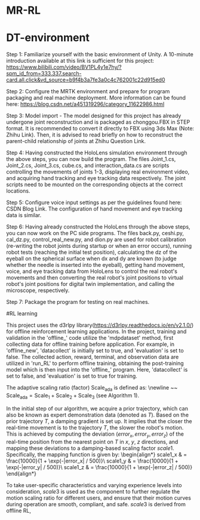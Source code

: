 # MR-RL

# DT-environment
Step 1: Familiarize yourself with the basic environment of Unity. A 10-minute introduction available at this link is sufficient for this project: https://www.bilibili.com/video/BV1PL4y1e7hy/?spm_id_from=333.337.search-card.all.click&vd_source=b9f4b3a7fe3a0c4c762001c22d915ed0

Step 2: Configure the MRTK environment and prepare for program packaging and real machine deployment. More information can be found here: https://blog.csdn.net/a451319296/category_11622986.html

Step 3: Model import - The model designed for this project has already undergone joint reconstruction and is packaged as chonggou.FBX in STEP format. It is recommended to convert it directly to FBX using 3ds Max (Note: Zhihu Link). Then, it is advised to read briefly on how to reconstruct the parent-child relationship of joints at Zhihu Question Link.

Step 4: Having constructed the HoloLens simulation environment through the above steps, you can now build the program. The files Joint_1.cs, Joint_2.cs, Joint_3.cs, cube.cs, and interaction_data.cs are scripts controlling the movements of joints 1-3, displaying real environment video, and acquiring hand tracking and eye tracking data respectively. The joint scripts need to be mounted on the corresponding objects at the correct locations.

Step 5: Configure voice input settings as per the guidelines found here: CSDN Blog Link. The configuration of hand movement and eye tracking data is similar.

Step 6: Having already constructed the HoloLens through the above steps, you can now work on the PC side programs. The files back.py, ceshi.py, cal_dz.py, control_real_new.py, and dion.py are used for robot calibration (re-writing the robot joints during startup or when an error occurs), running robot tests (reaching the initial test position), calculating the dz of the eyeball on the spherical surface when dx and dy are known (to judge whether the needle is inserted into the eyeball), getting hand movement, voice, and eye tracking data from HoloLens to control the real robot's movements and then converting the real robot's joint positions to virtual robot's joint positions for digital twin implementation, and calling the microscope, respectively.

Step 7: Package the program for testing on real machines.

#RL learning

This project uses the d3rlpy library(https://d3rlpy.readthedocs.io/en/v2.1.0/) for offline reinforcement learning applications. In the project, training and validation in the 'offline_' code utilize the 'mdpdataset' method, first collecting data for offline training before application. For example, in 'offline_new', 'datacollect' is initially set to true, and 'evaluation' is set to false. The collected action, reward, terminal, and observation data are utilized in 'run_RL' to perform offline training, obtaining the post-training model which is then input into the 'offline_' program. Here, 'datacollect' is set to false, and 'evaluation' is set to true for training.

The adaptive scaling ratio (factor) $\text{Scale}_{\text{ada}}$ is  defined as:
\newline ~~ $\text{Scale}_{\text{ada}} = \text{Scale}_1 + \text{Scale}_2 + \text{Scale}_3$ (see Algorithm 1).

In the initial step of our algorithm, we acquire a prior trajectory, which can also be known as expert demonstration data (denoted as $T$).  Based on the prior trajectory $T$, a damping gradient is set up. It implies that the closer the real-time movement is to the trajectory $T$, the slower the robot's motion. This is achieved by computing the deviation $(error_x, error_y, error_z)$ of the real-time position from the nearest point on $T$ in $x$, $y$, $z$ directions, and mapping these deviations to a damping-based scaling factor $scale1$. Specifically, the mapping function is given by:
\begin{align*}
scale1_x & = \frac{10000}{1 + \exp(-|error_x| / 500)}\\
scale1_y & = \frac{10000}{1 + \exp(-|error_y| / 500)}\\
scale1_z & = \frac{10000}{1 + \exp(-|error_z| / 500)}
\end{align*}


To take user-specific characteristics and varying experience levels into consideration,   $scale3$ is used as the component to further regulate the motion scaling ratio for different users, and ensure that their motion curves during operation are smooth, compliant, and safe. $scale3$ is derived from offline RL,
